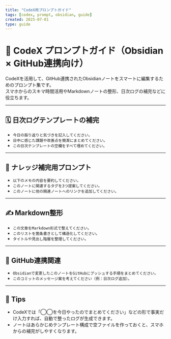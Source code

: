 ```yaml
---
title: "CodeX用プロンプトガイド"
tags: [codex, prompt, obsidian, guide]
created: 2025-07-01
type: guide
---
```


# 📘 CodeX プロンプトガイド（Obsidian × GitHub連携向け）

CodeXを活用して、GitHub連携されたObsidianノートをスマートに編集するためのプロンプト集です。  
スマホからのスキマ時間活用やMarkdownノートの整形、日次ログの補完などに役立ちます。

---

## 🗓 日次ログテンプレートの補完

- `今日の振り返りと気づきを記入してください。`
- `日中に感じた課題や改善点を簡潔にまとめてください。`
- `この日次テンプレートの空欄をすべて埋めてください。`

---

## 🧠 ナレッジ補完用プロンプト

- `以下のメモの内容を要約してください。`
- `このノートに関連するタグを3つ提案してください。`
- `このノートに他の関連ノートへのリンクを追加してください。`

---

## ✍️ Markdown整形

- `この文章をMarkdown形式で整えてください。`
- `このリストを箇条書きとして構造化してください。`
- `タイトルや見出し階層を整理してください。`

---

## 🔗 GitHub連携関連

- `Obsidianで変更したこのノートをGitHubにプッシュする手順をまとめてください。`
- `このコミットのメッセージ案を考えてください（例：日次ログ追加）。`

---

## 📌 Tips

- CodeXでは「◯◯を今日やったのでまとめてください」などの形で事実だけ入力すれば、自動で整ったログが生成できます。
- ノートはあらかじめテンプレート構成で空ファイルを作っておくと、スマホからの補完がしやすくなります。
